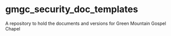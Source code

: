 # gmgc_security_doc_templates
A repository to hold the documents and versions for Green Mountain Gospel Chapel
